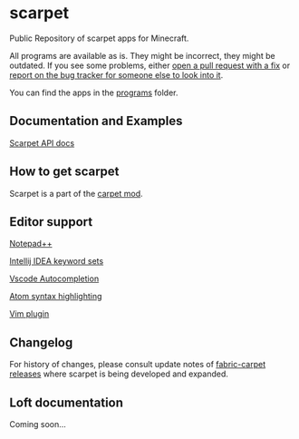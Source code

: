 # scarpet
Public Repository of scarpet apps for Minecraft. 

All programs are available as is. They might be incorrect, they might be outdated. If you see some problems, either [open a pull request with a fix](https://github.com/gnembon/scarpet/compare) or [report on the bug tracker for someone else to look into it](https://github.com/gnembon/scarpet/issues).

You can find the apps in the [programs](https://github.com/gnembon/scarpet/tree/master/programs#readme) folder.

## Documentation and Examples

[Scarpet API docs](https://github.com/gnembon/fabric-carpet/blob/master/docs/scarpet/Documentation.md)

## How to get scarpet

Scarpet is a part of the [carpet mod](https://github.com/gnembon/fabric-carpet/releases).

## Editor support

[Notepad++](https://github.com/gnembon/fabric-carpet/blob/master/docs/scarpet/resources/editors/npp/scarpet.xml)

[Intellij IDEA keyword sets](https://github.com/gnembon/fabric-carpet/blob/master/docs/scarpet/resources/editors/idea/)

[Vscode Autocompletion](https://github.com/imurx/vscode-scarpet)

[Atom syntax highlighting](https://github.com/replaceitem/scarpet-language-atom)

[Vim plugin](https://github.com/twh2898/vim-scarpet)

## Changelog

For history of changes, please consult update notes of [fabric-carpet releases](https://github.com/gnembon/fabric-carpet/releases) where scarpet is being developed and expanded.

## Loft documentation

Coming soon...
